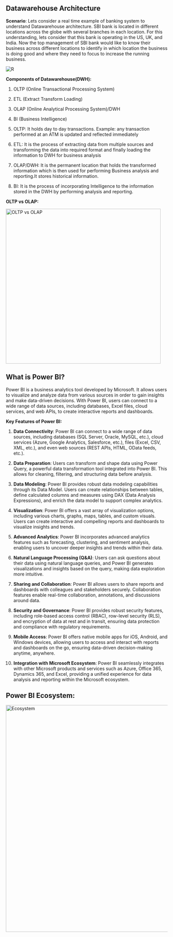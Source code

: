 ## Datawarehouse Architecture
**Scenario**: Lets consider a real time example of banking system to understand Datawarehouse architecture. SBI bank is located in different locations across the globe with several branches in each location. For this understanding, lets consider that this bank is operating in the US, UK, and India. 
Now the top management of SBI bank would like to know their business across different locations to identify in which location the business is doing good and where they need to focus to increase the running business. 

![R](https://github.com/sailajachintala/Power-BI-Zero-to-Hero/assets/65940748/4bdd9fca-3425-476e-9b08-21ad41761d8e)

**Components of Datawarehouse(DWH):**
1. OLTP (Online Transactional Processing System)
2. ETL (Extract Transform Loading)
3. OLAP (Online Analytical Processing System)/DWH
4. BI (Business Intelligence)

1. OLTP: It holds day to day transactions. Example: any transaction performed at an ATM is updated and reflected immediately
2. ETL: It is the process of extracting data from multiple sources and transforming the data into required format and finally loading the information to DWH for business analysis
3. OLAP/DWH: It is the permanent location that holds the transformed information which is then used for performing Business analysis and reporting.It stores historical information.
4. BI: It is the process of incorporating Intelligence to the information stored in the DWH by performing analysis and reporting.

**OLTP vs OLAP:**

<img width="482" alt="OLTP vs OLAP" src="https://github.com/sailajachintala/Power-BI-Zero-to-Hero/assets/65940748/829e2721-5b07-42bc-94e1-6e347fc4a4f4">

## What is Power BI?
Power BI is a business analytics tool developed by Microsoft. It allows users to visualize and analyze data from various sources in order to gain insights and make data-driven decisions. With Power BI, users can connect to a wide range of data sources, including databases, Excel files, cloud services, and web APIs, to create interactive reports and dashboards.

**Key Features of Power BI:**
1.  **Data Connectivity**: Power BI can connect to a wide range of data sources, including databases (SQL Server, Oracle, MySQL, etc.), cloud services (Azure, Google Analytics, Salesforce, etc.), files (Excel, CSV, XML, etc.), and even web sources (REST APIs, HTML, OData feeds, etc.).

2.  **Data Preparation**: Users can transform and shape data using Power Query, a powerful data transformation tool integrated into Power BI. This allows for cleaning, filtering, and structuring data before analysis.

3. **Data Modeling**: Power BI provides robust data modeling capabilities through its Data Model. Users can create relationships between tables, define calculated columns and measures using DAX (Data Analysis Expressions), and enrich the data model to support complex analytics.

4.  **Visualization**: Power BI offers a vast array of visualization options, including various charts, graphs, maps, tables, and custom visuals. Users can create interactive and compelling reports and dashboards to visualize insights and trends.

5.  **Advanced Analytics**: Power BI incorporates advanced analytics features such as forecasting, clustering, and sentiment analysis, enabling users to uncover deeper insights and trends within their data.

6.  **Natural Language Processing (Q&A)**: Users can ask questions about their data using natural language queries, and Power BI generates visualizations and insights based on the query, making data exploration more intuitive.

7.  **Sharing and Collaboration**: Power BI allows users to share reports and dashboards with colleagues and stakeholders securely. Collaboration features enable real-time collaboration, annotations, and discussions around data.

8.  **Security and Governance**: Power BI provides robust security features, including role-based access control (RBAC), row-level security (RLS), and encryption of data at rest and in transit, ensuring data protection and compliance with regulatory requirements.

9.  **Mobile Access**: Power BI offers native mobile apps for iOS, Android, and Windows devices, allowing users to access and interact with reports and dashboards on the go, ensuring data-driven decision-making anytime, anywhere.

10.  **Integration with Microsoft Ecosystem**: Power BI seamlessly integrates with other Microsoft products and services such as Azure, Office 365, Dynamics 365, and Excel, providing a unified experience for data analysis and reporting within the Microsoft ecosystem.

## Power BI Ecosystem:
<img width="706" alt="Ecosystem" src="https://github.com/sailajachintala/Power-BI-Zero-to-Hero/assets/65940748/4ab21327-261c-485f-bc65-337adea92b6e">



